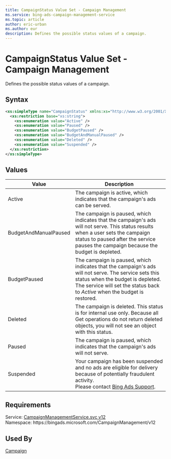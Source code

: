 ```yaml
---
title: CampaignStatus Value Set - Campaign Management
ms.service: bing-ads-campaign-management-service
ms.topic: article
author: eric-urban
ms.author: eur
description: Defines the possible status values of a campaign.
---
```

# CampaignStatus Value Set - Campaign Management
Defines the possible status values of a campaign.

## Syntax
```xml
<xs:simpleType name="CampaignStatus" xmlns:xs="http://www.w3.org/2001/XMLSchema">
  <xs:restriction base="xs:string">
    <xs:enumeration value="Active" />
    <xs:enumeration value="Paused" />
    <xs:enumeration value="BudgetPaused" />
    <xs:enumeration value="BudgetAndManualPaused" />
    <xs:enumeration value="Deleted" />
    <xs:enumeration value="Suspended" />
  </xs:restriction>
</xs:simpleType>
```

## <a name="values"></a>Values


|Value|Description|
|-----------|---------------|
|<a name="active"></a>Active|The campaign is active, which indicates that the campaign's ads can be served.|
|<a name="budgetandmanualpaused"></a>BudgetAndManualPaused|The campaign is paused, which indicates that the campaign's ads will not serve. This status results when a user sets the campaign status to paused after the service pauses the campaign because the budget is depleted.|
|<a name="budgetpaused"></a>BudgetPaused|The campaign is paused, which indicates that the campaign's ads will not serve. The service sets this status when the budget is depleted. The service will set the status back to *Active* when the budget is restored.|
|<a name="deleted"></a>Deleted|The campaign is deleted. This status is for internal use only. Because all Get operations do not return deleted objects, you will not see an object with this status.|
|<a name="paused"></a>Paused|The campaign is paused, which indicates that the campaign's ads will not serve.|
|<a name="suspended"></a>Suspended|Your campaign has been suspended and no ads are eligible for delivery because of potentially fraudulent activity. <br />Please contact [Bing Ads Support](http://go.microsoft.com/fwlink/?LinkId=269631).|

## Requirements
Service: [CampaignManagementService.svc v12](https://campaign.api.bingads.microsoft.com/Api/Advertiser/CampaignManagement/v12/CampaignManagementService.svc)  
Namespace: https\://bingads.microsoft.com/CampaignManagement/v12  

## Used By
[Campaign](campaign.md)  
